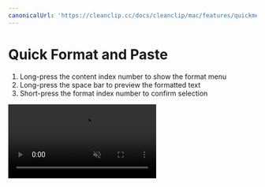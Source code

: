 ```yaml
---
canonicalUrl: 'https://cleanclip.cc/docs/cleanclip/mac/features/quickmenu-format'
---
```


# Quick Format and Paste

1. Long-press the content index number to show the format menu
2. Long-press the space bar to preview the formatted text
3. Short-press the format index number to confirm selection

<video autoplay muted loop>
    <source src="/videos/quickmenu-format.mp4" type="video/mp4">
    <iframe src="/videos/quickmenu-format.mp4" scrolling="no" border="0" frameborder="0" allow="autoplay; encrypted-media" allowfullscreen></iframe>
</video>